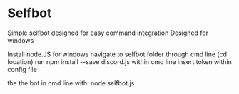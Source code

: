 # Selfbot
Simple selfbot designed for easy command integration
Designed for windows

Install node.JS for windows
navigate to selfbot folder through cmd line (cd location)
run npm install --save discord.js within cmd line
insert token within config file

the the bot in cmd line with:
node selfbot.js
